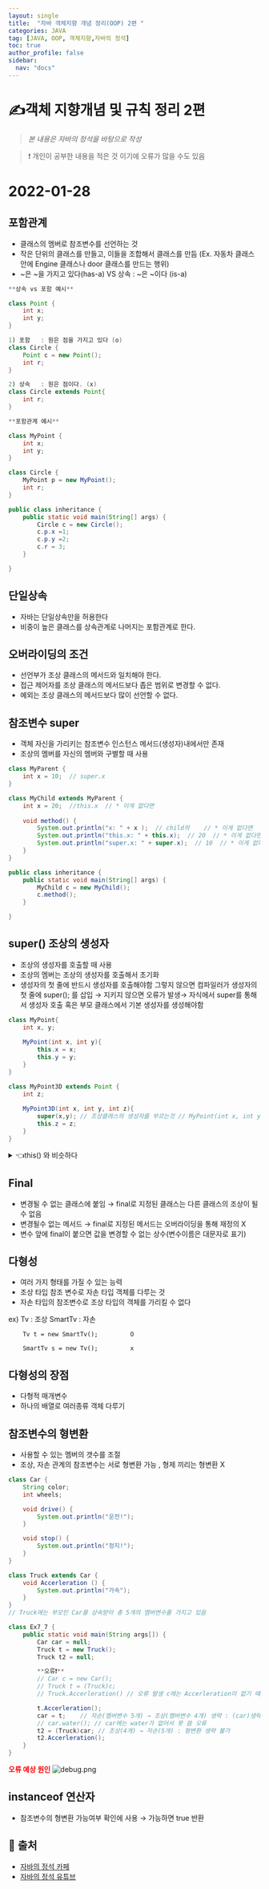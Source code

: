 ```yaml
---
layout: single
title:  "자바 객체지향 개념 정리(OOP) 2편 "
categories: JAVA 
tag: [JAVA, OOP, 객체지향,자바의 정석]
toc: true
author_profile: false
sidebar:
  nav: "docs"
---
```


# ✍객체 지향개념 및 규칙 정리 2편

<!--Quote-->
> *본 내용은 자바의 정석을 바탕으로 작성*  

> ❗ 개인이 공부한 내용을 적은 것 이기에 오류가 많을 수도 있음 

# 2022-01-28

## 포함관계

- 클래스의 멤버로 참조변수를 선언하는 것
- 작은 단위의 클래스를 만들고, 이들을 조합해서 클래스를 만듬 (Ex. 자동차 클래스안에 Engine 클래스나 door 클래스를 만드는 행위)
- ~은 ~을 가지고 있다(has-a)  VS 상속 : ~은 ~이다 (is-a)


```java
**상속 vs 포함 예시**

class Point {
	int x; 
	int y;
}

1) 포함   : 원은 점을 가지고 있다 (o)
class Circle {
	Point c = new Point();
	int r;
}

2) 상속   : 원은 점이다. (x)
class Circle extends Point{
	int r;
}
```

```java
**포함관계 예시**

class MyPoint {
	int x;
	int y;
}

class Circle {
	MyPoint p = new MyPoint();
	int r;
}

public class inheritance {
	public static void main(String[] args) {
		Circle c = new Circle();
		c.p.x =1; 
		c.p.y =2;
		c.r = 3;
	}

}
```

## 단일상속

- 자바는 단일상속만을 허용한다
- 비중이 높은 클래스를 상속관계로 나머지는 포함관계로 한다.

## 오버라이딩의 조건

- 선언부가 조상 클래스의 메서드와 일치해야 한다.
- 접근 제어자를 조상 클래스의 메서드보다 좁은 범위로 변경할 수 없다.
- 예외는 조상 클래스의 메서드보다 많이 선언할 수 없다.

## 참조변수  super

- 객체 자신을 가리키는 참조변수 인스턴스 메서드(생성자)내에서만 존재
- 조상의 멤버를 자신의 멤버와 구별할 때 사용

```java
class MyParent {
	int x = 10;  // super.x
}

class MyChild extends MyParent {
	int x = 20;  //this.x  // * 이게 없다면 
	
	void method() {
		System.out.println("x: " + x );  // child의    // * 이게 없다면  값은 10
		System.out.println("this.x: " + this.x);  // 20  // * 이게 없다면  값은 10 
		System.out.println("super.x: " + super.x);  // 10  // * 이게 없다면  값은 10 
	}
}

public class inheritance {
	public static void main(String[] args) {
		MyChild c = new MyChild();
		c.method();
	}	

}

```

## super() 조상의 생성자

- 조상의 생성자를 호출할 때 사용
- 조상의 멤버는 조상의 생성자를 호출해서 초기화
- 생성자의 첫 줄에 반드시 생성자를 호출해야함 그렇지 않으면 컴파일러가 생성자의 첫 줄에 super(); 를 삽입  → 지키지 않으면 오류가 발생→  자식에서 super를 통해서 생성자 호출 혹은 부모 클래스에서 기본 생성자를 생성해야함

```java
class MyPoint{
	int x, y;
	
	MyPoint(int x, int y){
		this.x = x;
		this.y = y;
	}
}

class MyPoint3D extends Point {
	int z; 
	
	MyPoint3D(int x, int y, int z){
		super(x,y); // 조상클래스의 생성자를 부르는것 // MyPoint(int x, int y)를 호출
		this.z = z;
	}
}
```
  
<details>
<summary>👈this() 와 비슷하다 </summary>
<div markdown="1">       
this()는 같은 클래스 내에서 다른 생성자를 호출 super()는 자식클래스에서 부모클래스의 생성자를 호출
</div>
</details> 
    

## Final

- 변경될 수 없는 클래스에 붙임 → final로 지정된 클래스는 다른 클래스의 조상이 될 수 없음
- 변경될수 없는 메서드 → final로 지정된 메서드는 오버라이딩을 통해 재정의 X
- 변수 앞에 final이 붙으면 값을 변경할 수 없는 상수(변수이름은 대문자로 표기)



## 다형성

- 여러 가지 형태를 가질 수 있는 능력
- 조상 타입 참조 변수로 자손 타입 객체를 다루는 것
- 자손 타입의 참조변수로 조상 타입의 객체를 가리킬 수 없다

ex)     Tv : 조상 SmartTv : 자손  

    	Tv t = new SmartTv();         O  

    	SmartTv s = new Tv();         x

## 다형성의 장점

- 다형적 매개변수
- 하나의 배열로 여러종류 객체 다루기

## 참조변수의 형변환

- 사용할 수 있는 멤버의 갯수를 조절
- 조상, 자손 관계의 참조변수는 서로 형변환 가능 , 형제 끼리는 형변환 X

```java
class Car {
	String color;
	int wheels;

	void drive() { 	
		System.out.println("운전!");
	}

	void stop() {  
		System.out.println("정지!");	
	}
}

class Truck extends Car {	
	void Accerleration () {	
		System.out.println("가속");
	}
}
// Truck에는 부모인 Car를 상속받아 총 5개의 멤버변수를 가지고 있음 

class Ex7_7 {
	public static void main(String args[]) {
		Car car = null;
		Truck t = new Truck();
		Truck t2 = null;

		**오류❗**
		// Car c = new Car();
		// Truck t = (Truck)c;    
		// Truck.Accerleration() // 오류 발생 c에는 Accerleration이 없기 때문에 , 컴파일 에서는 오류를 잡지못함 

		t.Accerleration();
		car = t;    // 자손(멤버변수 5개) → 조상(멤버변수 4개) 생략 : (car)생략가능
		// car.water(); // car에는 water가 없어서 못 씀 오류 
		t2 = (Truck)car; // 조상(4개) → 자손(5개) : 형변환 생략 불가
		t2.Accerleration();
	}
}
```

**<span style="color:red">오류 예상 원인</span>**
![debug.png](/assets/images/posts/2022-01-25/debug.jpg)



## instanceof 연산자

- 참조변수의 형변환 가능여부 확인에 사용 → 가능하면 true 반환

## 📑 출처 

 - [자바의 정석 카페](https://cafe.naver.com/javachobostudy) 
 - [자바의 정석 유튜브](https://www.youtube.com/user/MasterNKS)